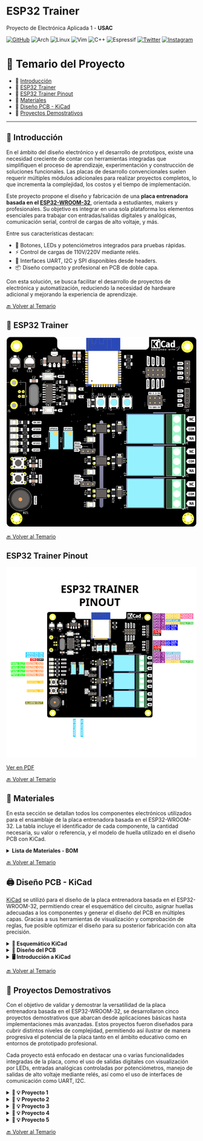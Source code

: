 # ESP32 Trainer
Proyecto de Electrónica Aplicada 1 - **USAC**

[![GitHub](https://img.shields.io/badge/github-%23121011.svg?style=for-the-badge&logo=github&logoColor=white)](https://github.com/EmersonEE) 
![Arch](https://img.shields.io/badge/Arch%20Linux-1793D1?logo=arch-linux&logoColor=fff&style=for-the-badge)
![Linux](https://img.shields.io/badge/Linux-FCC624?style=for-the-badge&logo=linux&logoColor=black)
![Vim](https://img.shields.io/badge/VIM-%2311AB00.svg?style=for-the-badge&logo=vim&logoColor=white)
![C++](https://img.shields.io/badge/c++-%2300599C.svg?style=for-the-badge&logo=c%2B%2B&logoColor=white)
![Espressif](https://img.shields.io/badge/espressif-E7352C.svg?style=for-the-badge&logo=espressif&logoColor=white)
 [![Twitter](https://img.shields.io/badge/Twitter-1DA1F2?style=for-the-badge&logo=twitter&logoColor=white)](https://twitter.com/EmersonPrez15)
[![Instagram](https://img.shields.io/badge/Instagram-%23E4405F.svg?style=for-the-badge&logo=Instagram&logoColor=white)](https://www.instagram.com/emersonperez5202/)


# 📘 Temario del Proyecto

- 🔹 [Introducción](#-introducción)
- 🔹 [ESP32 Trainer](#-esp32-trainer)
- 🔹 [ESP32 Trainer Pinout](#esp32-trainer-pinout)
- 🔹 [Materiales](#-materiales)
- 🔹 [Diseño PCB - KiCad](#-diseño-pcb---kicad)
- 🔹 [Proyectos Demostrativos](#-proyectos-demostrativos)
<!-- - 🎥 [Video de Funcionamiento](#video-de-funcionamiento) -->

---

## 🧩 Introducción

En el ámbito del diseño electrónico y el desarrollo de prototipos, existe una necesidad creciente de contar con herramientas integradas que simplifiquen el proceso de aprendizaje, experimentación y construcción de soluciones funcionales. Las placas de desarrollo convencionales suelen requerir múltiples módulos adicionales para realizar proyectos completos, lo que incrementa la complejidad, los costos y el tiempo de implementación.

Este proyecto propone el diseño y fabricación de una **placa entrenadora basada en el [ESP32-WROOM-32](https://www.espressif.com/sites/default/files/documentation/esp32-wroom-32_datasheet_en.pdf)**, orientada a estudiantes, makers y profesionales. Su objetivo es integrar en una sola plataforma los elementos esenciales para trabajar con entradas/salidas digitales y analógicas, comunicación serial, control de cargas de alto voltaje, y más.

Entre sus características destacan:

- 🔘 Botones, LEDs y potenciómetros integrados para pruebas rápidas.
- ⚡ Control de cargas de 110V/220V mediante relés.
- 🔌 Interfaces UART, I2C y SPI disponibles desde headers.
- 📦 Diseño compacto y profesional en PCB de doble capa.

Con esta solución, se busca facilitar el desarrollo de proyectos de electrónica y automatización, reduciendo la necesidad de hardware adicional y mejorando la experiencia de aprendizaje.


[🔙 Volver al Temario](#-temario-del-proyecto)



## 🔌 ESP32 Trainer

![ESP32 Trainer](img/Development_Board_ESP32-V1.0.png)

[🔙 Volver al Temario](#-temario-del-proyecto)

## ESP32 Trainer Pinout

![ESP32 Trainer Pinout](img/Pinout.png)

[Ver en PDF](pinout_esp32.pdf)

[🔙 Volver al Temario](#-temario-del-proyecto)

## 🧰 Materiales  

En esta sección se detallan todos los componentes electrónicos utilizados para el ensamblaje de la placa entrenadora basada en el ESP32-WROOM-32. La tabla incluye el identificador de cada componente, la cantidad necesaria, su valor o referencia, y el modelo de huella utilizado en el diseño PCB con KiCad.

<details><summary><b>Lista de Materiales  - BOM</b></summary>

| 🧾 Componente | 🔢 Cantidad | 💡 Valor       | 📐 Huella (KiCad)                                          |
|--------------|-------------|----------------|-------------------------------------------------------------|
| BZ1          | 1           | Buzzer         | Buzzer_12x9.5RM7.6                                          |
| C1, C2       | 2           | 22pF           | C_1206_3216Metric_Pad1.33x1.80mm_HandSolder                 |
| C10, C12     | 2           | 100uF          | CP_Elec_5x5.4                                               |
| C11, C13, C5, C6, C9 | 5   | 100nF          | C_1206_3216Metric_Pad1.33x1.80mm_HandSolder                 |
| C14–C16, C3–C4, C7–C8 | 7 | 0.1uF          | C_1206_3216Metric_Pad1.33x1.80mm_HandSolder                 |
| D1, D10, D7  | 3           | LED Verde      | LED_1210_3225Metric_Pad1.42x2.65mm_HandSolder               |
| D11, D13, D9 | 3           | SS24           | D_SMA                                                       |
| D12, D3, D8  | 3           | LED Azul       | LED_1210_3225Metric_Pad1.42x2.65mm_HandSolder               |
| D14–D16      | 3           | WS2812B        | LED_WS2812B_PLCC4_5.0x5.0mm_P3.2mm                          |
| D2           | 1           | LED Amarillo   | LED_1210_3225Metric_Pad1.42x2.65mm_HandSolder               |
| D4–D6        | 3           | LED Rojo       | LED_1210_3225Metric_Pad1.42x2.65mm_HandSolder               |
| J1           | 1           | USB B          | USB_B_Lumberg_2411_02_Horizontal                            |
| J10, J9      | 2           | —              | PinHeader_1x03_P2.54mm_Vertical                             |
| J2           | 1           | GPIO           | PinHeader_2x04_P2.54mm_Vertical                             |
| J3           | 1           | OLED           | PinSocket_1x04_P2.54mm_Vertical                             |
| J4           | 1           | —              | PinHeader_1x04_P2.54mm_Vertical                             |
| J5           | 1           | —              | PinHeader_2x03_P2.54mm_Vertical                             |
| J6–J8        | 3           | —              | TerminalBlock_Phoenix_MKDS-1,5-3-5.08_1x03_P5.08mm_Horizontal |
| K1–K3        | 3           | —              | Relay_SPDT_SANYOU_SRD_Series_Form_C                         |
| Q1–Q6        | 6           | MMBT3904       | SOT-23                                                      |
| R1, R2, R7, R9, R11, R12 | 6 | 10K         | R_1206_3216Metric_Pad1.30x1.75mm_HandSolder                 |
| R8, R10, R13–R16, R19–R21, R24 | 10 | 470   | R_1206_3216Metric_Pad1.30x1.75mm_HandSolder                 |
| R17, R22–R23, R25 | 4      | 2.2K           | R_1206_3216Metric_Pad1.30x1.75mm_HandSolder                 |
| R18          | 1           | 4.7K           | R_1206_3216Metric_Pad1.30x1.75mm_HandSolder                 |
| R26          | 1           | 220            | R_1206_3216Metric_Pad1.30x1.75mm_HandSolder                 |
| R3, R4       | 2           | 2K             | R_1206_3216Metric_Pad1.30x1.75mm_HandSolder                 |
| R5, R6       | 2           | 1K             | R_1206_3216Metric_Pad1.30x1.75mm_HandSolder                 |
| RV1, RV2     | 2           | 100K Pot       | Potentiometer_Bourns_3296W_Vertical                         |
| SW1, SW2     | 2           | —              | SW_Tactile_SPST_NO_Straight_CK_PTS636Sx25SMTRLFS            |
| SW3, SW4     | 2           | —              | SW_PUSH_6mm                                                 |
| U1           | 1           | ESP32-WROOM-32 | ESP32-WROOM-32                                              |
| U2           | 1           | CH340G         | SOIC-16_3.9x9.9mm_P1.27mm                                   |
| U3           | 1           | AMS1117-3.3    | SOT-223-3_TabPin2                                           |
| U4–U6        | 3           | PC817          | DIP-4_W7.62mm                                               |
| Y1           | 1           | 12MHz          | Crystal_HC49-4H_Vertical                                    |
</details>

[🔙 Volver al Temario](#-temario-del-proyecto)

## 🖨️ Diseño PCB - KiCad

 [KiCad](https://www.kicad.org/) se utilizó para el diseño de la placa entrenadora basada en el ESP32-WROOM-32, permitiendo crear el esquemático del circuito, asignar huellas adecuadas a los componentes y generar el diseño del PCB en múltiples capas. Gracias a sus herramientas de visualización y comprobación de reglas, fue posible optimizar el diseño para su posterior fabricación con alta precisión.


<details><summary><b>📏 Esquemático KiCad</b></summary>

Esquemático diseñado en Kicad, se puede visualizar de forma completa en este enlace [Esquemático](Schematic.pdf)
<div align="center" >
  <p style="text-align:center;"><strong>Power Supply</strong></p>
  <p style="text-align:center;">
    <img src="img/Screenshot_29-abr_11-12-27_21241.png" alt="Power Supply" width="300px">
  </p>
</div>

<div align="center" >
  <p style="text-align:center;"><strong>USB To TTL</strong></p>
  <p style="text-align:center;">
    <img src="img/Screenshot_29-abr_11-15-39_6731.png" alt="USB To TTL" width="300px">
  </p>
</div>

<div align="center" >
  <p style="text-align:center;"><strong>Boot Settings</strong></p>
  <p style="text-align:center;">
    <img src="img/Screenshot_29-abr_11-15-46_17874.png" alt="Boot Settings" width="300px">
  </p>
</div>

<div align="center" >
  <p style="text-align:center;"><strong>INPUT - OUTPUT Digital</strong></p>
  <p style="text-align:center;">
    <img src="img/Screenshot_29-abr_11-16-01_27769.png" alt="INPUT - OUTPUT Digital" width="300px">
  </p>
</div>

<div align="center" >
  <p style="text-align:center;"><strong>ESP32-WROOM</strong></p>
  <p style="text-align:center;">
    <img src="img/Screenshot_29-abr_11-16-37_26432.png" alt="ESP32-WROOM" width="300px">
  </p>
</div>

<div align="center" >
  <p style="text-align:center;"><strong>Analog INPUT</strong></p>
  <p style="text-align:center;">
    <img src="img/Screenshot_29-abr_11-16-47_16721.png" alt="Analog INPUT" width="300px">
  </p>
</div>

<div align="center" >
  <p style="text-align:center;"><strong>LED WS2812B</strong></p>
  <p style="text-align:center;">
    <img src="img/Screenshot_29-abr_11-16-55_10297.png" alt="LED WS2812B" width="300px">
  </p>
</div>

<div align="center" >
  <p style="text-align:center;"><strong>Buzzer</strong></p>
  <p style="text-align:center;">
    <img src="img/Screenshot_29-abr_11-17-11_6193.png" alt="Buzzer" width="300px">
  </p>
</div>

<div align="center" >
  <p style="text-align:center;"><strong>Jumper Selector</strong></p>
  <p style="text-align:center;">
    <img src="img/Screenshot_29-abr_11-17-19_18346.png" alt="Jumper Selector" width="300px">
  </p>
</div>

<div align="center" >
  <p style="text-align:center;"><strong>GPIO - UART</strong></p>
  <p style="text-align:center;">
    <img src="img/Screenshot_29-abr_11-17-29_3332.png" alt="GPIO - UART" width="300px">
  </p>
</div>

<div align="center" >
  <p style="text-align:center;"><strong>OLED I2C</strong></p>
  <p style="text-align:center;">
    <img src="img/Screenshot_29-abr_11-17-57_30038.png" alt="OLED I2C" width="300px">
  </p>
</div>


<div align="center" >
  <p style="text-align:center;"><strong>Rele</strong></p>
  <p style="text-align:center;">
    <img src="img/Screenshot_30-abr_11-07-04_27617.png" alt="OLED I2C" width="300px">
  </p>
</div>


</details>

<details><summary><b>🔌 Diseño del PCB </b></summary>

Diseño de la PCB en dos caras, se puede descargar los archivos para su modificación o su estudio en aca [Descargar archivos del  PCB](https://github.com/EmersonEE/ESP32_Trainer/releases/tag/untagged-a26e2b24809520548798)

<div align="center" >
  <p style="text-align:center;"><strong>Diseño 3D</strong></p>
  <p style="text-align:center;">
    <img src="img/Screenshot_29-abr_11-23-05_24038.png" alt="OLED I2C" width="300px">
  </p>
</div>

<div align="center" >
  <p style="text-align:center;"><strong>Capa BUTTON</strong></p>
  <p style="text-align:center;">
    <img src="img/Screenshot_29-abr_11-21-08_19663.png" alt="OLED I2C" width="300px">
  </p>
</div>

<div align="center" >
  <p style="text-align:center;"><strong>Capa TOP</strong></p>
  <p style="text-align:center;">
    <img src="img/Screenshot_29-abr_11-20-52_12713.png" alt="OLED I2C" width="300px">
  </p>
</div>

<div align="center" >
  <p style="text-align:center;"><strong>Serigrafía</strong></p>
  <p style="text-align:center;">
    <img src="img/Screenshot_29-abr_11-20-41_28882.png" alt="OLED I2C" width="300px">
  </p>
</div>

</details>

<details><summary><b>🖥️ Introducción a KiCad</b></summary>

KiCad es una suite de software libre para el diseño de circuitos electrónicos y la creación de placas de circuito impreso (PCB). Desarrollado originalmente por Jean-Pierre Charras y mantenido actualmente por la comunidad y la Fundación KiCad, es una herramienta poderosa y versátil que compite con soluciones comerciales en la industria electrónica.

[KiCad](https://www.kicad.org/) permite a los diseñadores electrónicos trabajar de forma integral en todo el flujo de desarrollo de hardware, desde la creación de esquemáticos eléctricos hasta la generación de archivos Gerber listos para fabricación. Entre sus principales características destacan:

✏️ Editor de esquemáticos intuitivo, con bibliotecas extensas de componentes.

🧩 Gestor de huellas (footprints) que vincula componentes con sus representaciones físicas en el PCB.

🖨️ Editor de PCB con reglas de diseño personalizables y soporte para múltiples capas.

📷 Visualizador 3D para inspeccionar el diseño de la placa antes de fabricarla.

🔁 Integración con herramientas externas para simulación eléctrica (SPICE) o gestión de proyectos.

Al ser de código abierto y multiplataforma (disponible en Windows, Linux y macOS), KiCad es una opción ideal tanto para estudiantes, makers, como para profesionales del diseño electrónico.

## 📺 Tutoriales KiCad


### Guía para el uso de KiCad #1

[![Guía para el uso de KiCad #1](https://img.youtube.com/v3N2reU-T1R/0.jpg)](https://www.youtube.com/watch?v=3N2reU-T1Rk&list=PLkyFkq6L7y6vNRUAsLx8TKmJbIyapzemn)

### Guía para el uso de KiCad #2

[![Guía para el uso de KiCad #2](https://img.youtube.com/vi/d3H3tfU4zBI/0.jpg)](https://youtu.be/d3H3tfU4zBI)


### Guía para el uso de KiCad #3

[![Guía para el uso de KiCad #3](https://img.youtube.com/vi/7YaQ3QVPdN0/0.jpg)](https://youtu.be/7YaQ3QVPdN0)

</details>

[🔙 Volver al Temario](#-temario-del-proyecto)

## 🧪 Proyectos Demostrativos

Con el objetivo de validar y demostrar la versatilidad de la placa entrenadora basada en el ESP32-WROOM-32, se desarrollaron cinco proyectos demostrativos que abarcan desde aplicaciones básicas hasta implementaciones más avanzadas. Estos proyectos fueron diseñados para cubrir distintos niveles de complejidad, permitiendo así ilustrar de manera progresiva el potencial de la placa tanto en el ámbito educativo como en entornos de prototipado profesional.

Cada proyecto está enfocado en destacar una o varias funcionalidades integradas de la placa, como el uso de salidas digitales con visualización por LEDs, entradas analógicas controladas por potenciómetros, manejo de salidas de alto voltaje mediante relés, así como el uso de interfaces de comunicación como UART, I2C.


<details><summary><b>🤖 💡 Proyecto 1 </b></summary>

## Proyecto: Control de Intensidad de LED con Clases Personalizadas

Este proyecto implementa un sistema modular en Arduino para el **control de un LED** utilizando clases personalizadas en C++.

### Características principales:

- **Clase `LED`**: Permite controlar un LED conectado a un pin digital o PWM. Soporta funciones como encendido, apagado, parpadeo y control de brillo mediante modulación por ancho de pulso (PWM).
- **Clase `PWM`**: Facilita la lectura de entradas analógicas y entrega los valores en diferentes formatos: raw, mapeado (0-255) y en voltios.
- En la función `setup()`, se configura un LED en el pin 2 en modo PWM.
- En el `loop()`, la intensidad del LED se ajusta dinámicamente según la lectura analógica del pin 32.

Este proyecto demuestra cómo estructurar el código de forma reutilizable y orientada a objetos para controlar hardware de forma más eficiente.

🔗 [Ver código del Proyecto 1](/Codigos%20Proyectos/Proyecto_1/)

</details>


<details><summary><b>🤖 💡 Proyecto 2 </b></summary>

## Proyecto: Detección de Movimiento y Control Remoto vía Telegram

Este proyecto implementa un sistema de monitoreo basado en **ESP32** que permite detectar movimiento mediante un sensor **PIR** y enviar notificaciones en tiempo real a un usuario específico a través de un bot de **Telegram**.

### Características principales:

- **Detección de movimiento**: El sensor PIR detecta presencia o movimiento en el entorno.
- **Notificación instantánea**: Cuando se detecta movimiento, el ESP32 envía un mensaje automáticamente al usuario mediante Telegram.
- **Control remoto**: El usuario puede encender o apagar un **LED** conectado al ESP32 enviando comandos personalizados al bot.
- **Interacción segura y directa**: Solo el usuario autorizado puede comunicarse con el bot para recibir alertas o enviar comandos.
- **Aplicación práctica**: Ideal para sistemas de vigilancia, alarmas domésticas o control remoto básico mediante mensajería.

🔗 [Ver código del Proyecto 2](/Codigos%20Proyectos/Proyecto_2/)

</details>

<details><summary><b>🤖 💡 Proyecto 3 </b></summary>

## Proyecto: Control de Focos con ESP32 y ESP RainMaker

Este proyecto utiliza un ESP32 para controlar tres focos a través de la plataforma **ESP RainMaker**, permitiendo el encendido y apagado mediante comandos de voz e integración con asistentes virtuales.

### Características principales:

- **Control inteligente**: Tres relés controlan los focos conectados a los pines **25**, **2** y **14**.
- **Dispositivos virtuales**: Se crean tres dispositivos en la nube:
  - `Foco Sala`
  - `Foco Comedor`
  - `Foco Cuarto`
- **Comandos de voz**: Compatible con asistentes virtuales mediante ESP RainMaker.
- **Aprovisionamiento BLE**: Permite la configuración inicial de red Wi-Fi mediante Bluetooth.
- **Callback personalizado**: Al recibir una orden desde RainMaker, el estado del relé correspondiente se actualiza.
- **Actualización OTA**: Soporte para actualizaciones de firmware a distancia.
- **Servicios integrados**:
  - Zona horaria
  - Programación de tareas
- **Indicadores y botones**:
  - LED indica conexión Wi-Fi activa.
  - Botón en el pin **0** permite:
    - Restablecer Wi-Fi (pulsación breve)
    - Restablecer de fábrica (pulsación prolongada)

Este proyecto es ideal para aplicaciones de automatización del hogar, demostrando la capacidad de la placa para integrarse con servicios en la nube y control por voz.

🔗 [Ver código del Proyecto 3](/Codigos%20Proyectos/Proyecto_3/)

</details>

<details><summary><b>🤖 💡 Proyecto 4 </b></summary>

## Proyecto: Controlador Web para LED RGB con ESP32

Gracias al módulo WiFi integrado del **ESP32**, es posible crear un controlador web altamente funcional para un **LED RGB**, eliminando la necesidad de ingresar manualmente valores RGB cada vez que se desea cambiar el color.

En lugar de eso, este proyecto propone una **interfaz web atractiva e interactiva**, que permite seleccionar colores de forma visual e intuitiva. Para ello, se utiliza la biblioteca **iro.js**, un potente selector de color en JavaScript que ofrece una experiencia de usuario dinámica y visualmente agradable.

La comunicación entre la interfaz web y el ESP32 se realiza mediante **WebSockets**, lo que permite actualizar el color en tiempo real sin necesidad de recargar la página. El **ESP32 actúa como servidor Web**, sirviendo la interfaz HTML y gestionando el servidor WebSocket para recibir los datos del color seleccionado.

Este enfoque proporciona un sistema eficiente, moderno y fácil de usar para controlar luces RGB a través de cualquier dispositivo con acceso a un navegador web.

[Manera de subir la carpeta Data al ESP32](https://randomnerdtutorials.com/esp32-vs-code-platformio-spiffs/)

🔗 [Ver código del Proyecto 4](/Codigos%20Proyectos/Proyecto_4/)

</details>

<details><summary><b>🤖 💡 Proyecto 5 </b></summary>

## Proyecto: Alerta de Proximidad con Sensor Ultrasónico, Pantalla OLED y Buzzer

Este proyecto utiliza un **sensor ultrasónico**, una **pantalla OLED SSD1306** y un **buzzer** para crear un sistema de alerta de proximidad.

### Funcionamiento:

- El **sensor ultrasónico** mide constantemente la distancia a un objeto frente a él.
- La **pantalla OLED** muestra en tiempo real la distancia detectada en centímetros.
- Cuando un objeto se acerca a una **distancia mínima predefinida**, el **buzzer** se activa como señal de advertencia sonora.
- Si el objeto se aleja nuevamente más allá del umbral, el buzzer se desactiva automáticamente.

Este sistema es útil como sistema de asistencia para estacionamiento, detección de intrusos, monitoreo de espacios reducidos, entre otros usos prácticos que requieren una alerta ante la cercanía de objetos.

🔗 [Ver código del Proyecto 5](/Codigos%20Proyectos/Proyecto_5/)

</details>



[🔙 Volver al Temario](#-temario-del-proyecto)


